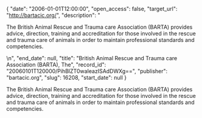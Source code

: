 {
  "date": "2006-01-01T12:00:00", 
  "open_access": false, 
  "target_url": "http://bartacic.org/", 
  "description": "<p>The British Animal Rescue and Trauma care Association (BARTA) provides advice, direction, training and accreditation for those involved in the rescue and trauma care of animals in order to maintain professional standards and competencies.</p>\n", 
  "end_date": null, 
  "title": "British Animal Rescue and Trauma care Association (BARTA), The", 
  "record_id": "20060101T120000/PihBlZT0waIeazISAdDWXg==", 
  "publisher": "bartacic.org", 
  "slug": 16208, 
  "start_date": null
}

<p>The British Animal Rescue and Trauma care Association (BARTA) provides advice, direction, training and accreditation for those involved in the rescue and trauma care of animals in order to maintain professional standards and competencies.</p>
